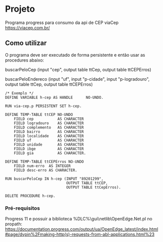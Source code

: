 # Projeto

Programa progress para consumo da api de CEP viaCep https://viacep.com.br/

## Como utilizar

O programa deve ser executado de forma persistente e então usar as procedures abaixo:

buscarPeloCep (input "cep", 
               output table ttCep,
               output table ttCEPErros)

buscarPeloEndereco (input "uf", 
                    input "p-cidade", 
                    input "p-logradouro",
                    output table ttCep,
                    output table ttCEPErros)


```
/* Exemplo */
DEFINE VARIABLE h-cep AS HANDLE      NO-UNDO.

RUN via-cep.p PERSISTENT SET h-cep.

DEFINE TEMP-TABLE ttCEP NO-UNDO
    FIELD cep           AS CHARACTER
    FIELD logradouro    AS CHARACTER
    FIELD complemento   AS CHARACTER
    FIELD bairro        AS CHARACTER
    FIELD localidade    AS CHARACTER
    FIELD uf            AS CHARACTER
    FIELD unidade       AS CHARACTER
    FIELD ibge          AS CHARACTER
    FIELD gia           AS CHARACTER.

DEFINE TEMP-TABLE ttCEPErros NO-UNDO
    FIELD num-erro  AS INTEGER
    FIELD desc-erro AS CHARACTER.    

RUN buscarPeloCep IN h-cep (INPUT "89201299", 
                            OUTPUT TABLE ttCEP,
                            OUTPUT TABLE ttCepErros).

DELETE PROCEDURE h-cep.
```

### Pré-requisitos

Progress 11 e possuir a biblioteca %DLC%\gui\netlib\OpenEdge.Net.pl no propath:
https://documentation.progress.com/output/ua/OpenEdge_latest/index.html#page/dvpin%2Fmaking-http(s)-requests-from-abl-applications.html%23

